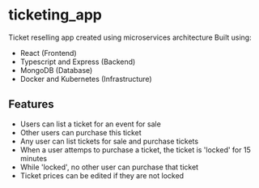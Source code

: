 # ticketing_app
Ticket reselling app created using microservices architecture
Built using:
- React (Frontend)
- Typescript and Express (Backend)
- MongoDB (Database)
- Docker and Kubernetes (Infrastructure)

## Features
- Users can list a ticket for an event for sale
- Other users can purchase this ticket
- Any user can list tickets for sale and purchase tickets
- When a user attemps to purchase a ticket, the ticket is 'locked' for 15 minutes
- While 'locked', no other user can purchase that ticket
- Ticket prices can be edited if they are not locked
